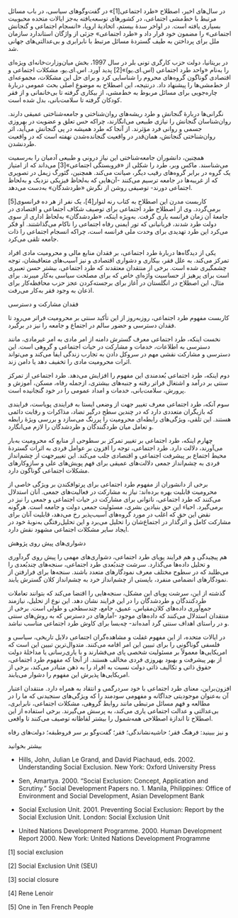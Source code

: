   در سال‌های اخیر، اصطلاح «طرد اجتماعی[1]» در گفت‌وگوهای سیاسی، در باب مسائل مرتبط با خط‌مشی اجتماعی، در کشورهای توسعه‌یافته به‌جز ایالات متحده محبوبیت بسیاری یافته است. در اواخر سدۀ بیستم، اتحادیۀ اروپا، «انسجام اجتماعی و گنجانش اجتماعی» را مضمون خود قرار داد و «طرد اجتماعی» جزئی از واژگان استاندارد سازمان ملل برای پرداختن به طیف گستردۀ مسائل مرتبط با نابرابری و بی‌عدالتی‌های جهانی شد. 

در بریتانیا، دولت حزب کارگری تونی بلر در سال 1997، بخش میان‌وزارت‌خانه‌ای ویژه‌ای را به‌نام «واحد طرد اجتماعی (اس.ای‌.یو)»[2] پدید آورد. اس.ای.یو، مشکلات اجتماعی و اقتصادی گوناگون گروه‌های محروم را شناسایی کرد و برای حل این مشکلات، مجموعه‌ای از خط‌مشی‌ها را پیشنهاد داد. درنتیجه، این اصطلاح به موضوع اصلی بحث عمومی دربارۀ چاره‌جویی برای مسائل مربوط به خط‌مشی، از بیکاری گرفته تا بی‌خانمانی و از فقر کودکان گرفته تا سلامت‌بانی، بدل شده است.

نگرانی‌ها دربارۀ گنجانش و طرد ریشه‌های روان‌شناختی و جامعه‌شناختی عمیقی دارند. روان‌شناسان گنجانش را نیازی طبیعی می‌انگارند، چراکه حس تعلق و عضویت در بهروزی جسمی و روانی فرد مؤثرند. از آنجا که طرد همیشه در پی گنجانش می‌آید، اثر روان‌شناختی گنجانش، همان‌قدر در واقعیت گنجانده‌شدن نهفته است که در واقعیت طردنشدن.

 همچنین، دانشوران جامعه‌شناختی این نیاز درونی و طبیعی آدمیان را به‌رسمیت می‌شناسند. ماکس وبر، طرد را شکلی از «فروبستگی اجتماعی»[3] می‌داند که از امتیاز یک گروه در برابر گروه‌های رقیب دیگر، صیانت می‌کند. همچنین، گئورگ زیمل در تصویری که از غریبه‌ها در جامعه ترسیم می‌کنند -آن‌هایی که به‌لحاظ فیزیکی نزدیک و به‌لحاظ اجتماعی دورند- توصیفی روشن از نگرش «طردشدگان» به‌دست می‌دهد. 

 کاربست مدرن این اصطلاح به کتاب رنه لنوار[4]، یک نفر از هر ده فرانسوی[5] برمی‌گردد. وی از اصطلاح طرد اجتماعی برای توصیف شکاف اجتماعی و اقتصادی در جامعۀ آن زمان فرانسه یاری گرفت. به‌ویژه اینکه، «طردشدگان» به‌لحاظ اداری از سوی دولت طرد شدند، قربانیانی که تور ایمنی رفاه اجتماعی را ناکام می‌گذاشتند. او فکر می‌کرد این طرد تهدیدی برای وحدت ملی فرانسه است، چراکه انسجام اجتماعی را ذات جامعه تلقی می‌کرد.

 یکی از دیدگاه‌ها دربارۀ طرد اجتماعی، بر فقدان منابع مالی و محرومیت مادی افراد تمرکز می‌کند. به علل فقر، بیکاری و دشواری اقتصادی و نیز آسیب‌های متعاقبشان، توجه چشمگیری شده است. برخی از منتقدان معتقدند که طرد اجتماعی، بیشتر حسن تعبیری است برای پرهیز از حساسیت واژه‌ای خاص که برای مصلحت سیاسی به‌کار می­برند. برای مثال، این اصطلاح در انگلستان در آغاز برای برجسته‌کردن عجز حزب محافظه‌کار برای اذعان به وجود فقر به‌کار می‌رفت.

فقدان مشارکت و دسترسی

کاربست مفهوم طرد اجتماعی، روزبه‌روز از این تأکید سنتی بر محرومیت فراتر می‌رود تا فقدان دسترسی و حضور سالم در اجتماع و جامعه را نیز در برگیرد.

نخست اینکه، طرد اجتماعی معرف گسترش دامنه از امر مادی به امر غیرمادی، مانند دسترسی به اطلاعات، خدمات و مشارکت در حیات اجتماعی و گروهی است. این دسترسی و مشارکت نقشی مهم در سروکل دادن به تجارب زندگی ایفا می‌کند و می‌تواند اثرات محرومیت مادی را تخفیف دهد یا دامن زند.

دوم اینکه، طرد اجتماعی بُعدمندی این مفهوم را افزایش می‌دهد. طرد اجتماعی از تمرکز سنتی بر درآمد و اشتغال فراتر رفته و جنبه‌های بیشتری، ازجمله رفاه، مسکن، آموزش و پرورش، سلامت‌بانی، خدمات و امداد عمومی را در خود گنجانیده است.

سوم آنکه، طرد اجتماعی معرف تغییر جهت از وضعی ایستا به فرایندی پویاست، فرایندی که بازیگران متعددی دارد که در چندین سطح درگیر تضاد، مذاکرات و رقابت دائمی هستند. این تلقی، ویژگی‌های رابطه‌ای محرومیت را پررنگ می‌سازد و بررسی ویژۀ رابطه و تعامل میان طردگنندگان و طردشدگان را لازم می‌انگارد.

چهارم اینکه، طرد اجتماعی بر تغییر تمرکز بر سطوحی از منابع که محرومیت به‌بار می‌آورند، دلالت دارد. طرد اجتماعی، توجه را افزون بر عوامل فردی به اثرات گستردۀ محیط اجتماع بر پیشرفت اجتماعی و اقتصادی جلب می‌کند. این تغییرجهت از چشم‌انداز فردی به چشم‌انداز جمعی دلالت‌های عمیقی برای فهم پویش‌های علی و سازوکارهای مشکلات اجتماعی گوناگون دارد.

برخی از دانشوران از مفهوم طرد اجتماعی برای پرتوافکندن بر ویژگی خاصی از محرومیت قابلیت بهره برده‌اند: نیاز به مشارکت در فعالیت‌های جمعی. آنان استدلال می‌کنند که طرد اجتماعی، ناتوانی برای مشارکت در حیات اجتماعی و جمعی را نیز در برمی‌گیرد. احیاء این حق بنیادین بشری، مسئولیت جمعی دولت و جامعه است. هرگونه نقض این حق که اغلب در مورد گروه‌های آسیب‌پذیر رخ می‌دهد، قابلیت آنان برای مشارکت کامل و اثرگذار در اجتماع‌شان را تحلیل می‌برد و این تحلیل‌رفتگی به‌نوبۀ خود در ایجاد سایر مشکلات اجتماعی مشهود نقش دارد.

دشواری‌های پیش روی پژوهش

هم پیچیدگی و هم فرایند پویای طرد اجتماعی، دشواری‌های مهمی را پیش روی گردآوری و تحلیل داده‌ها می‌گذارد. سرشت چندبُعدی طرد اجتماعی، سنجه‌های چندبُعدی را می‌طلبد که در سطوح مختلف معرف نمودگارهای متعدد باشند. سنجه‌ها برای فرارفتن از نمودگارهای انضمامی منفرد، بایستی از چشم‌انداز خرد به چشم‌انداز کلان گسترش یابند.

گذشته از این، سرشت پویای این مشکل، سنجه‌هایی را اقتضا می‌کند که بتوانند تعاملات طردکنندگان و طردشدگان را در این فرایند نشان دهد. این نوع از تحلیل، نیازمند جمع‌آوری داده‌های کلان‌مقیاس، عمیق، جامع، چندسطحی و طولی است. برخی از منتقدان استدلال می‌کنند که داده‌های موجود -آمارهای در دسترس که به روش‌های سنتی و در راستای اهداف سنتی گرد آمده‌اند- چه‌بسا برای کاوش طرد اجتماعی مناسب نباشد.

در ایالات متحده، از این مفهوم غفلت و مشاهده‌گران اجتماعی دلایل تاریخی، سیاسی و فلسفی گوناگونی را برای تبیین این امر اقامه می‌کنند. متدوال‌ترین تبیین این است که امریکایی‌ها معمولاً بر مسئولیت شخصی پای می‌فشارند و با یاری‌رسانی یا مداخلۀ دولت از بهر پیشرفت و بهبود بهروزی فردی مخالف هستند. از آنجا که مفهوم طرد اجتماعی، حقوق ذاتی و تکالیف ذاتی دولت نسبت به افراد را به ذهن متبادر می‌کند، برخی از امریکایی‌ها پذیرش این مفهوم را دشوار می‌یابند.

افزون‌براین، معنای طرد اجتماعی با خود سردرگمی و انتقاد به همراه دارد. منتقدان اعتبار آن به‌عنوان موجودیتی جداگانه و مفهومی سودمند را که ویژگی‌های سنجیدنی که ما را در مطالعه و فهم مسائل مرتبطی مانند روابط گروهی، مشکلات اجتماعی، نابرابری، بی‌عدالتی و عدالت اجتماعی یاری می‌کند، به پرسش می‌گیرند. برخی استفاده از این اصطلاح تا اندازة اصطلاحی همه‌شمول را بیشتر لفاظانه توصیف می‌کنند تا واقعی.

  


و نیز ببینید: فرهنگ فقر؛ حاشیه‌نشاندگی؛ فقر؛ گفت‌وگو بر سر فروطبقه؛ دولت‌های رفاه

  


بیشتر بخوانید

  


- Hills, John, Julian Le Grand, and David Piachaud, eds. 2002. Understanding Social Exclusion. New York: Oxford University Press

- Sen, Amartya. 2000. “Social Exclusion: Concept, Application and Scrutiny.” Social Development Papers no. 1. Manila, Philippines: Office of Environment and Social Development, Asian Development Bank

- Social Exclusion Unit. 2001. Preventing Social Exclusion: Report by the Social Exclusion Unit. London: Social Exclusion Unit

- United Nations Development Programme. 2000. Human Development Report 2000. New York: United Nations Development Programme

  


 [1] social exclusion

 [2] Social Exclusion Unit (SEU)

[3] social closure

 [4] Rene Lenoir

 [5] One in Ten French People

  


 

  


 

  


 

 